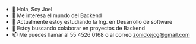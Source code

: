 - 👋 Hola, Soy Joel
- 👀 Me interesa el mundo del Backend
- 🌱 Actualmente estoy estudiando la Ing. en Desarrollo de software
- 💞️ Estoy buscando colaborar en proyectos de Backend
- 📫 Me puedes llamar al 55 4526 0168 o al correo zonickejcg@gmail.com


<!---
joelcarrasco17/joelcarrasco17 is a ✨ special ✨ repository because its `README.md` (this file) appears on your GitHub profile.
You can click the Preview link to take a look at your changes.
--->
